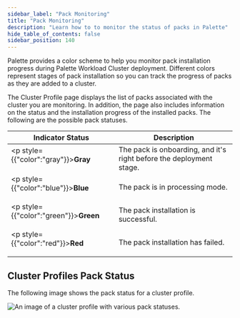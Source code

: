 ```yaml
---
sidebar_label: "Pack Monitoring"
title: "Pack Monitoring"
description: "Learn how to to monitor the status of packs in Palette"
hide_table_of_contents: false
sidebar_position: 140
---
```


Palette provides a color scheme to help you monitor pack installation progress during Palette Workload Cluster
deployment. Different colors represent stages of pack installation so you can track the progress of packs as they are
added to a cluster.

The Cluster Profile page displays the list of packs associated with the cluster you are monitoring. In addition, the
page also includes information on the status and the installation progress of the installed packs. The following are the
possible pack statuses.

| **Indicator Status**                       | **Description**                                                     |
| ------------------------------------------ | ------------------------------------------------------------------- |
| <p style={{"color":"gray"}}>**Gray**</p>   | The pack is onboarding, and it's right before the deployment stage. |
| <p style={{"color":"blue"}}>**Blue**</p>   | The pack is in processing mode.                                     |
| <p style={{"color":"green"}}>**Green**</p> | The pack installation is successful.                                |
| <p style={{"color":"red"}}>**Red**</p>     | The pack installation has failed.                                   |

## Cluster Profiles Pack Status

The following image shows the pack status for a cluster profile.

![An image of a cluster profile with various pack statuses.](/pack_status.png)
